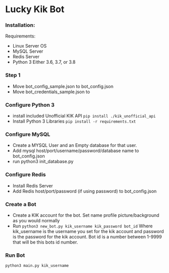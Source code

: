 # Lucky Kik Bot




### Installation:

Requirements:
- Linux Server OS
- MySQL Server
- Redis Server
- Python 3 Either 3.6, 3.7, or 3.8


### Step 1
- Move bot_config_sample.json to bot_config.json
- Move bot_credentials_sample.json to 


### Configure Python 3
- install included Unofficial KIK API
```pip install ./kik_unofficial_api```
- Install Python 3 Libraries ```pip install -r requirements.txt```



### Configure MySQL
- Create a MYSQL User and an Empty database for that user. 
- Add mysql host/port/username/password/database name to bot_config.json
- run python3 init_database.py



### Configure Redis
- Install Redis Server
- Add Redis host/port/password (if using password) to bot_config.json




### Create a Bot

- Create a KIK account for the bot. Set name profile picture/background as you would normally
- Run ```python3 new_bot.py kik_username kik_password bot_id```
Where kik_username is the username you set for the kik account and password is the password for the kik account. Bot id is a number between 1-9999 that will be this bots id number.




### Run Bot
```python3 main.py kik_username```


